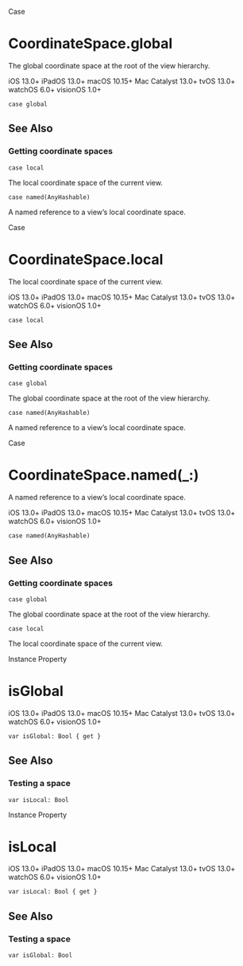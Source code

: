Case

# CoordinateSpace.global

The global coordinate space at the root of the view hierarchy.

iOS 13.0+  iPadOS 13.0+  macOS 10.15+  Mac Catalyst 13.0+  tvOS 13.0+  watchOS
6.0+  visionOS 1.0+

    
    
    case global

## See Also

### Getting coordinate spaces

`case local`

The local coordinate space of the current view.

`case named(AnyHashable)`

A named reference to a view’s local coordinate space.

Case

# CoordinateSpace.local

The local coordinate space of the current view.

iOS 13.0+  iPadOS 13.0+  macOS 10.15+  Mac Catalyst 13.0+  tvOS 13.0+  watchOS
6.0+  visionOS 1.0+

    
    
    case local

## See Also

### Getting coordinate spaces

`case global`

The global coordinate space at the root of the view hierarchy.

`case named(AnyHashable)`

A named reference to a view’s local coordinate space.

Case

# CoordinateSpace.named(_:)

A named reference to a view’s local coordinate space.

iOS 13.0+  iPadOS 13.0+  macOS 10.15+  Mac Catalyst 13.0+  tvOS 13.0+  watchOS
6.0+  visionOS 1.0+

    
    
    case named(AnyHashable)

## See Also

### Getting coordinate spaces

`case global`

The global coordinate space at the root of the view hierarchy.

`case local`

The local coordinate space of the current view.

Instance Property

# isGlobal

iOS 13.0+  iPadOS 13.0+  macOS 10.15+  Mac Catalyst 13.0+  tvOS 13.0+  watchOS
6.0+  visionOS 1.0+

    
    
    var isGlobal: Bool { get }

## See Also

### Testing a space

`var isLocal: Bool`

Instance Property

# isLocal

iOS 13.0+  iPadOS 13.0+  macOS 10.15+  Mac Catalyst 13.0+  tvOS 13.0+  watchOS
6.0+  visionOS 1.0+

    
    
    var isLocal: Bool { get }

## See Also

### Testing a space

`var isGlobal: Bool`

